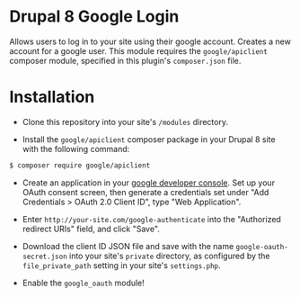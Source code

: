 # Drupal 8 Google Login

Allows users to log in to your site using their google account. Creates a new account for a google user. This module requires the `google/apiclient` composer module, specified in this plugin's `composer.json` file.

# Installation

* Clone this repository into your site's `/modules` directory.

* Install the `google/apiclient` composer package in your Drupal 8 site with the following command:

```sh
$ composer require google/apiclient
```

* Create an application in your [google developer console](https://console.developers.google.com/). Set up your OAuth consent screen, then generate a credentials set under "Add Credentials > OAuth 2.0 Client ID", type "Web Application". 

* Enter `http://your-site.com/google-authenticate` into the "Authorized redirect URIs" field, and click "Save".

* Download the client ID JSON file and save with the name `google-oauth-secret.json` into your site's `private` directory, as configured by the `file_private_path` setting in your site's `settings.php`.

* Enable the `google_oauth` module!

